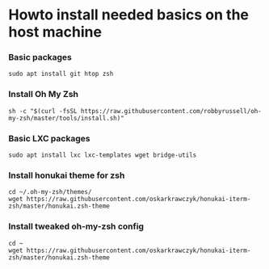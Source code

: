 # Howto install needed basics on the host machine

### Basic packages
```
sudo apt install git htop zsh
```

### Install Oh My Zsh
```
sh -c "$(curl -fsSL https://raw.githubusercontent.com/robbyrussell/oh-my-zsh/master/tools/install.sh)"
```

### Basic LXC packages
```
sudo apt install lxc lxc-templates wget bridge-utils
```

### Install honukai theme for zsh
``` 
cd ~/.oh-my-zsh/themes/
wget https://raw.githubusercontent.com/oskarkrawczyk/honukai-iterm-zsh/master/honukai.zsh-theme
```

### Install tweaked oh-my-zsh config
```
cd ~
wget https://raw.githubusercontent.com/oskarkrawczyk/honukai-iterm-zsh/master/honukai.zsh-theme
```